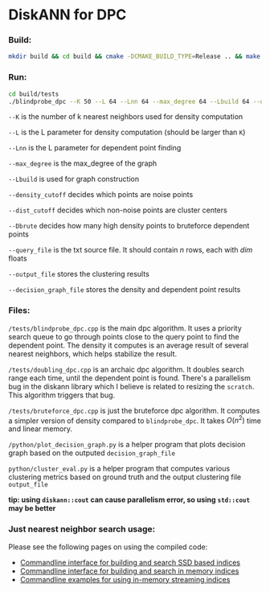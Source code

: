 # DiskANN for DPC

### Build:

```bash
mkdir build && cd build && cmake -DCMAKE_BUILD_TYPE=Release .. && make -j 
```

### Run:

```bash
cd build/tests
./blindprobe_dpc --K 50 --L 64 --Lnn 64 --max_degree 64 --Lbuild 64 --density_cutoff 0.001 --dist_cutoff 1300 --Dbrute 1000 --query_file ../../data/mnist.data --output_file ../../results/mnist_blindprobe.out --decision_graph_file ../../results/mnist_blindprobe.graph
```

`--K` is the number of k nearest neighbors used for density computation

`--L` is the L parameter for density computation (should be larger than `K`)

`--Lnn` is the L parameter for dependent point finding

`--max_degree` is the max_degree of the graph

`--Lbuild` is used for graph construction

`--density_cutoff` decides which points are noise points

`--dist_cutoff` decides which non-noise points are cluster centers

`--Dbrute` decides how many high density points to bruteforce dependent points

`--query_file` is the txt source file. It should contain $n$ rows, each with $dim$ floats

`--output_file` stores the clustering results

`--decision_graph_file` stores the density and dependent point results

### Files:

`/tests/blindprobe_dpc.cpp` is the main dpc algorithm. It uses a priority search queue to go through points close to the query point to find the dependent point. The density it computes is an average result of several nearest neighbors, which helps stabilize the result. 

`/tests/doubling_dpc.cpp` is an archaic dpc algorithm. It doubles search range each time, until the dependent point is found. There's a parallelism bug in the diskann library which I believe is related to resizing the `scratch`. This algorithm triggers that bug.

`/tests/bruteforce_dpc.cpp` is just the bruteforce dpc algorithm. It computes a simpler version of density compared to `blindprobe_dpc`. It takes $O(n^2)$ time and linear memory. 

`/python/plot_decision_graph.py` is a helper program that plots decision graph based on the outputed `decision_graph_file`

`python/cluster_eval.py` is a helper program that computes various clustering metrics based on ground truth and the output clustering file `output_file` 

**tip: using `diskann::cout` can cause parallelism error, so using `std::cout` may be better**

### Just nearest neighbor search usage:

Please see the following pages on using the compiled code:

- [Commandline interface for building and search SSD based indices](workflows/SSD_index.md)  
- [Commandline interface for building and search in memory indices](workflows/in_memory_index.md) 
- [Commandline examples for using in-memory streaming indices](workflows/dynamic_index.md)
